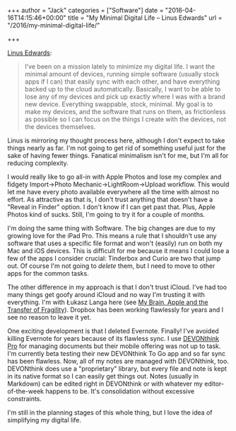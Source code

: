 +++
author = "Jack"
categories = ["Software"]
date = "2016-04-16T14:15:46+00:00"
title = "My Minimal Digital Life – Linus Edwards"
url = "/2016/my-minimal-digital-life/"

+++

[Linus Edwards][1]:

> I’ve been on a mission lately to minimize my digital life. I want the minimal amount of devices, running simple software (usually stock apps if I can) that easily sync with each other, and have everything backed up to the cloud automatically. Basically, I want to be able to lose any of my devices and pick up exactly where I was with a brand new device. Everything swappable, stock, minimal. My goal is to make my devices, and the software that runs on them, as frictionless as possible so I can focus on the things I create with the devices, not the devices themselves.

Linus is mirroring my thought process here, although I don't expect to take things nearly as far. I'm not going to get rid of something useful just for the sake of having fewer things. Fanatical minimalism isn't for me, but I'm all for reducing complexity.

I would really like to go all-in with Apple Photos and lose my complex and fidgety Import->Photo Mechanic->LightRoom->Upload workflow. This would let me have every photo available everywhere all the time with almost no effort. As attractive as that is, I don't trust anything that doesn't have a "Reveal in Finder" option. I don't know if I can get past that. Plus, Apple Photos kind of sucks. Still, I'm going to try it for a couple of months.

I'm doing the same thing with Software. The big changes are due to my growing love for the iPad Pro. This means a rule that I shouldn't use any software that uses a specific file format and won't (easily) run on both my Mac and iOS devices. This is difficult for me because it means I could lose a few of the apps I consider crucial: Tinderbox and Curio are two that jump out. Of course I'm not going to _delete_ them, but I need to move to other apps for the common tasks.

The other difference in my approach is that I don't trust iCloud. I've had too many things get goofy around iCloud and no way I'm trusting it with everything. I'm with Łukasz Langa here (see [My Brain, Apple and the Transfer of Fragility][2]). Dropbox has been working flawlessly for years and I see no reason to leave it yet.

One exciting development is that I deleted Evernote. Finally! I've avoided killing Evernote for years because of its flawless sync. I use [DEVONthink Pro][3] for managing documents but their mobile offering was not up to task. I'm currently beta testing their new DEVONthink To Go app and so far sync has been flawless. Now, all of my notes are managed with DEVONthink, too. DEVONthink does use a "proprietary" library, but every file and note is kept in its native format so I can easily get things out. Notes (usually in Markdown) can be edited right in DEVONthink or with whatever my editor-of-the-week happens to be. It's consolidation without excessive constraints.

I'm still in the planning stages of this whole thing, but I love the idea of simplifying my digital life.

 [1]: http://freshcutwritings.tumblr.com/post/142857031451/my-minimal-digital-life
 [2]: http://lukasz.langa.pl/10/my-brain-apple-and-transfer-of-fragility/
 [3]: http://www.devontechnologies.com/products/devonthink/devonthink-pro-office.html